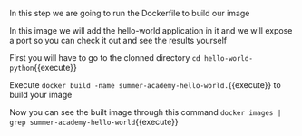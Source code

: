 In this step we are going to run the Dockerfile to build our image

In this image we will add the hello-world application in it and we will expose a port so you can check it out and see the results yourself

First you will have to go to the clonned directory `cd hello-world-python`{{execute}}

Execute `docker build -name summer-academy-hello-world.`{{execute}} to build your image

Now you can see the built image through this command `docker images | grep summer-academy-hello-world`{{execute}}